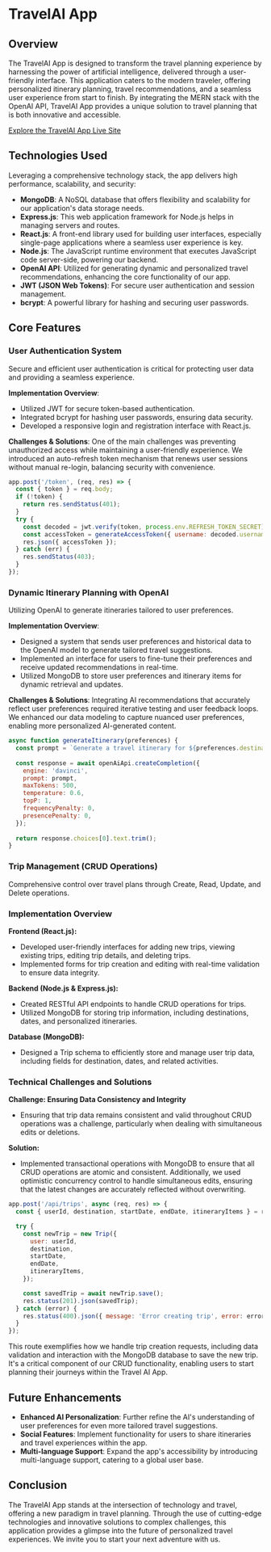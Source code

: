 # TravelAI App

## Overview

The TravelAI App is designed to transform the travel planning experience by harnessing the power of artificial intelligence, delivered through a user-friendly interface. This application caters to the modern traveler, offering personalized itinerary planning, travel recommendations, and a seamless user experience from start to finish. By integrating the MERN stack with the OpenAI API, TravelAI App provides a unique solution to travel planning that is both innovative and accessible.

[Explore the TravelAI App Live Site](https://travelaiapp.onrender.com/)

## Technologies Used

Leveraging a comprehensive technology stack, the app delivers high performance, scalability, and security:

- **MongoDB**: A NoSQL database that offers flexibility and scalability for our application's data storage needs.
- **Express.js**: This web application framework for Node.js helps in managing servers and routes.
- **React.js**: A front-end library used for building user interfaces, especially single-page applications where a seamless user experience is key.
- **Node.js**: The JavaScript runtime environment that executes JavaScript code server-side, powering our backend.
- **OpenAI API**: Utilized for generating dynamic and personalized travel recommendations, enhancing the core functionality of our app.
- **JWT (JSON Web Tokens)**: For secure user authentication and session management.
- **bcrypt**: A powerful library for hashing and securing user passwords.

## Core Features

### User Authentication System

Secure and efficient user authentication is critical for protecting user data and providing a seamless experience.

**Implementation Overview**:
- Utilized JWT for secure token-based authentication.
- Integrated bcrypt for hashing user passwords, ensuring data security.
- Developed a responsive login and registration interface with React.js.

**Challenges & Solutions**:
One of the main challenges was preventing unauthorized access while maintaining a user-friendly experience. We introduced an auto-refresh token mechanism that renews user sessions without manual re-login, balancing security with convenience.

```javascript
app.post('/token', (req, res) => {
  const { token } = req.body;
  if (!token) {
    return res.sendStatus(401);
  }
  try {
    const decoded = jwt.verify(token, process.env.REFRESH_TOKEN_SECRET);
    const accessToken = generateAccessToken({ username: decoded.username });
    res.json({ accessToken });
  } catch (err) {
    res.sendStatus(403);
  }
});
```

### Dynamic Itinerary Planning with OpenAI

Utilizing OpenAI to generate itineraries tailored to user preferences.

**Implementation Overview**:
- Designed a system that sends user preferences and historical data to the OpenAI model to generate tailored travel suggestions.
- Implemented an interface for users to fine-tune their preferences and receive updated recommendations in real-time.
- Utilized MongoDB to store user preferences and itinerary items for dynamic retrieval and updates.

**Challenges & Solutions**:
Integrating AI recommendations that accurately reflect user preferences required iterative testing and user feedback loops. We enhanced our data modeling to capture nuanced user preferences, enabling more personalized AI-generated content.

```javascript
async function generateItinerary(preferences) {
  const prompt = `Generate a travel itinerary for ${preferences.destination} including activities and dining options for a ${preferences.tripDuration} day trip, focusing on interests in ${preferences.interests.join(', ')}.`;
  
  const response = await openAiApi.createCompletion({
    engine: 'davinci',
    prompt: prompt,
    maxTokens: 500,
    temperature: 0.6,
    topP: 1,
    frequencyPenalty: 0,
    presencePenalty: 0,
  });
  
  return response.choices[0].text.trim();
}
```
### Trip Management (CRUD Operations)

Comprehensive control over travel plans through Create, Read, Update, and Delete operations.

### Implementation Overview

**Frontend (React.js):**
- Developed user-friendly interfaces for adding new trips, viewing existing trips, editing trip details, and deleting trips.
- Implemented forms for trip creation and editing with real-time validation to ensure data integrity.

**Backend (Node.js & Express.js):**
- Created RESTful API endpoints to handle CRUD operations for trips.
- Utilized MongoDB for storing trip information, including destinations, dates, and personalized itineraries.

**Database (MongoDB):**
- Designed a Trip schema to efficiently store and manage user trip data, including fields for destination, dates, and related activities.

### Technical Challenges and Solutions

**Challenge: Ensuring Data Consistency and Integrity**
- Ensuring that trip data remains consistent and valid throughout CRUD operations was a challenge, particularly when dealing with simultaneous edits or deletions.

**Solution:**
- Implemented transactional operations with MongoDB to ensure that all CRUD operations are atomic and consistent. Additionally, we used optimistic concurrency control to handle simultaneous edits, ensuring that the latest changes are accurately reflected without overwriting.

```javascript
app.post('/api/trips', async (req, res) => {
  const { userId, destination, startDate, endDate, itineraryItems } = req.body;

  try {
    const newTrip = new Trip({
      user: userId,
      destination,
      startDate,
      endDate,
      itineraryItems,
    });

    const savedTrip = await newTrip.save();
    res.status(201).json(savedTrip);
  } catch (error) {
    res.status(400).json({ message: 'Error creating trip', error: error.message });
  }
});
```

This route exemplifies how we handle trip creation requests, including data validation and interaction with the MongoDB database to save the new trip. It's a critical component of our CRUD functionality, enabling users to start planning their journeys within the Travel AI App.

## Future Enhancements

- **Enhanced AI Personalization**: Further refine the AI's understanding of user preferences for even more tailored travel suggestions.
- **Social Features**: Implement functionality for users to share itineraries and travel experiences within the app.
- **Multi-language Support**: Expand the app's accessibility by introducing multi-language support, catering to a global user base.

## Conclusion

The TravelAI App stands at the intersection of technology and travel, offering a new paradigm in travel planning. Through the use of cutting-edge technologies and innovative solutions to complex challenges, this application provides a glimpse into the future of personalized travel experiences. We invite you to start your next adventure with us.
